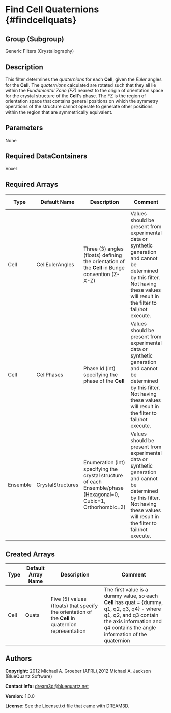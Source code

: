 Find Cell Quaternions {#findcellquats}
=======

## Group (Subgroup) ##
Generic Filters (Crystallography)

## Description ##

This filter determines the _quaternions_ for each **Cell**, given the _Euler_ angles for the **Cell**. 
The _quaternions_ calculated are rotated such that they all lie within the *Fundamental Zone (FZ)* nearest to the origin of orientation space for the crystal structure of the **Cell**'s phase.
The FZ is the region of orientation space that contains general positions on which the symmetry operations of the structure cannot operate to generate other positions within the region that are symmetrically equivalent. 
 


## Parameters ##
None

## Required DataContainers ##
Voxel

## Required Arrays ##

| Type | Default Name | Description | Comment | Filters Known to Create Data |
|------|--------------|-------------|---------|-----|
| Cell | CellEulerAngles | Three (3) angles (floats) defining the orientation of the **Cell** in Bunge convention (Z-X-Z) | Values should be present from experimental data or synthetic generation and cannot be determined by this filter. Not having these values will result in the filter to fail/not execute. | Read H5Ebsd File (IO), Match Crystallography (SyntheticBuilding) |
| Cell | CellPhases | Phase Id (int) specifying the phase of the **Cell** | Values should be present from experimental data or synthetic generation and cannot be determined by this filter. Not having these values will result in the filter to fail/not execute. | Read H5Ebsd File (IO), Pack Primary Phases (SyntheticBuilding), Insert Precipitate Phases (SyntheticBuilding), Establish Matrix Phase (SyntheticBuilding) |
| Ensemble | CrystalStructures | Enumeration (int) specifying the crystal structure of each Ensemble/phase (Hexagonal=0, Cubic=1, Orthorhombic=2) | Values should be present from experimental data or synthetic generation and cannot be determined by this filter. Not having these values will result in the filter to fail/not execute. | Read H5Ebsd File (IO), Read Ensemble Info File (IO), Initialize Synthetic Volume (SyntheticBuilding) |

## Created Arrays ##

| Type | Default Array Name | Description | Comment |
|------|--------------------|-------------|---------|
| Cell | Quats | Five (5) values (floats) that specify the orientation of the **Cell** in quaternion representation | The first value is a dummy value, so each **Cell** has quat = {dummy, q1, q2, q3, q4} - where q1, q2, and q3 contain the axis information and q4 contains the angle information of the quaternion |

## Authors ##

**Copyright:** 2012 Michael A. Groeber (AFRL),2012 Michael A. Jackson (BlueQuartz Software)

**Contact Info:** dream3d@bluequartz.net

**Version:** 1.0.0

**License:**  See the License.txt file that came with DREAM3D.




